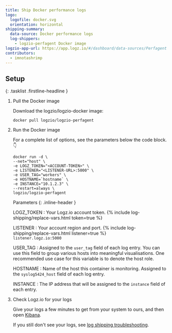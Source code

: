 ```yaml
---
title: Ship Docker performance logs
logo:
  logofile: docker.svg
  orientation: horizontal
shipping-summary:
  data-source: Docker performance logs
  log-shippers:
    - logzio-perfagent Docker image
logzio-app-url: https://app.logz.io/#/dashboard/data-sources/Perfagent
contributors:
  - imnotashrimp
---
```


## Setup

{: .tasklist .firstline-headline }
1. Pull the Docker image

    Download the logzio/logzio-docker image:

    ```shell
    docker pull logzio/logzio-perfagent
    ```

2. Run the Docker image

    For a complete list of options, see the parameters below the code block.👇

    ```shell
    docker run -d \
    --net="host" \
    -e LOGZ_TOKEN="<ACCOUNT-TOKEN>" \
    -e LISTENER="<LISTENER-URL>:5000" \
    -e USER_TAG="workers" \
    -e HOSTNAME=`hostname` \
    -e INSTANCE="10.1.2.3" \
    --restart=always \
    logzio/logzio-perfagent
    ```

    Parameters
    {: .inline-header }

    LOGZ_TOKEN <span class="required-param"></span>
    : Your Logz.io account token.
      {% include log-shipping/replace-vars.html token=true %}
      <!-- logzio:account-token -->

    LISTENER
    : Your account region and port.
      {% include log-shipping/replace-vars.html listener=true %} <br />
      <span class="default-param">`listener.logz.io:5000`</span>

    USER_TAG
    : Assigned to the `user_tag` field of each log entry.
      You can use this field to group various hosts into meaningful visualisations.
      One recommended use case for this variable is to denote the host role.

    HOSTNAME
    : Name of the host this container is monitoring.
      Assigned to the `syslog5424_host` field of each log entry.

    INSTANCE
    : The IP address that will be assigned to the `instance` field of each entry.

3. Check Logz.io for your logs

    Give your logs a few minutes to get from your system to ours, and then open [Kibana](https://app.logz.io/#/dashboard/kibana).

    If you still don't see your logs, see [log shipping troubleshooting]({{site.baseurl}}/user-guide/log-shipping/log-shipping-troubleshooting.html).